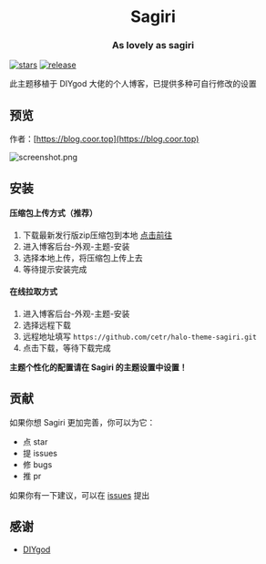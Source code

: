 <h1 align="center">Sagiri</h1>
<h3 align="center">As lovely as sagiri</h3>
    
[![stars](https://flat.badgen.net/github/stars/cetr/halo-theme-sagiri)](https://github.com/cetr/halo-theme-sagiri)
[![release](https://img.shields.io/github/v/release/cetr/halo-theme-sagiri.svg?style=flat-square)](https://github.com/cetr/halo-theme-sagiri)

此主题移植于 DIYgod 大佬的个人博客，已提供多种可自行修改的设置

## 预览

作者：[https://blog.coor.top](https://blog.coor.top)

![screenshot.png](https://cdn.jsdelivr.net/gh/cetr/halo-theme-sagiri@latest/screenshot.png)

## 安装

#### 压缩包上传方式（推荐）

1. 下载最新发行版zip压缩包到本地 [点击前往](https://github.com/cetr/halo-theme-sagiri/releases)
2. 进入博客后台-外观-主题-安装
3. 选择本地上传，将压缩包上传上去
4. 等待提示安装完成

#### 在线拉取方式

1. 进入博客后台-外观-主题-安装
2. 选择远程下载
3. 远程地址填写 `https://github.com/cetr/halo-theme-sagiri.git`
5. 点击下载，等待下载完成

**主题个性化的配置请在 Sagiri 的主题设置中设置！**

## 贡献

如果你想 Sagiri 更加完善，你可以为它：

- 点 star
- 提 issues
- 修 bugs
- 推 pr

如果你有一下建议，可以在 [issues](https://github.com/cetr/halo-theme-sagiri/issues) 提出

## 感谢

- [DIYgod](https://diygod.me)

